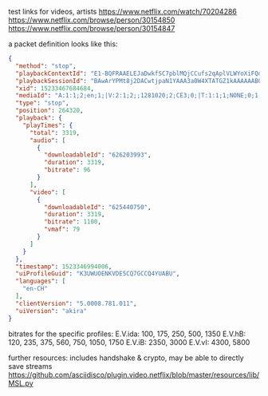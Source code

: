 test links for videos, artists
https://www.netflix.com/watch/70204286  
https://www.netflix.com/browse/person/30154850  
https://www.netflix.com/browse/person/30154847

a packet definition looks like this:

``` json
{
  "method": "stop",
  "playbackContextId": "E1-BQFRAAELEJaDwkfSC7pblMQjCCufs2qAplVLWYoXiFQdtwnlrRgiqo_rtJB53vfP7RfhnSVQeoxe12V1YW7uhiCypGx2Fe7Ts96YDnma_77GjaezgBonvxFXGGOWmbLaqxIsf6UAl9Jhdl-3Qkf17fGjT91pAD9BU3XmJ2A0nyYT00LuLy-8R16sHhh_efLl7GhVUvclezRaG6nLB7Z7EWhLpA9yIrMREad80pvkmhwSx0qVr2EXbqACAEIOhVo.",
  "playbackSessionId": "BAwArYPMt8j2DACwtjpaN1YAAA3a0W4XTATGZ1kAAAAAABOL_AAAAWKuiyv6AgAAAQNFMS1CUUZSQUFFTEVKYUR3a2ZTQzdwYmxNUWpDQ3VmczJxQXBsVkxXWW9YaUZRZHR3bmxyUmdpcW9fcnRKQjUzdmZQN1JmaG5TVlFlb3hlMTJWMVlXN3VoaUN5cEd4MkZlN1RzOTZZRG5tYV83N0dqYWV6Z0JvbnZ4RlhHR09XbWJMYXF4SXNmNlVBbDlKaGRsLTNRa2YxN2ZHalQ5MXBBRDlCVTNYbUoyQTBueVlUMDBMdUx5LThSMTZzSGhoX2VmTGw3R2hWVXZjbGV6UmFHNm5MQjdaN0VXaExwQTl5SXJNUkVhZDgwcHZrbWh3U3gwcVZyMkVYYnFBQ0FFSU9oVm8u",
  "xid": 15233467684684,
  "mediaId": "A:1:1;2;en;1;|V:2:1;2;;1281020;2;CE3;0;|T:1:1;1;NONE;0;1;",
  "type": "stop",
  "position": 264320,
  "playback": {
    "playTimes": {
      "total": 3319,
      "audio": [
        {
          "downloadableId": "626203993",
          "duration": 3319,
          "bitrate": 96
        }
      ],
      "video": [
        {
          "downloadableId": "625440750",
          "duration": 3319,
          "bitrate": 1100,
          "vmaf": 79
        }
      ]
    }
  },
  "timestamp": 1523346994006,
  "uiProfileGuid": "K3UWUOENKVDE5CQ7GCCQ4YUABU",
  "languages": [
    "en-CH"
  ],
  "clientVersion": "5.0008.781.011",
  "uiVersion": "akira"
}
````

bitrates for the specific profiles:
    E.V.ida:
        100, 175, 250, 500, 1350
    E.V.hB:
        120, 235, 375, 560, 750, 1050, 1750
    E.V.iB:
        2350, 3000
    E.V.vI:
        4300, 5800

further resources:
includes handshake & crypto, may be able to directly save streams
https://github.com/asciidisco/plugin.video.netflix/blob/master/resources/lib/MSL.py
